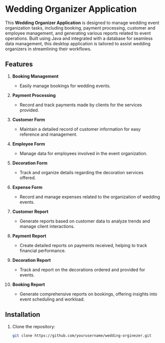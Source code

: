 # Wedding Organizer Application

This **Wedding Organizer Application** is designed to manage wedding event organization tasks, including booking, payment processing, customer and employee management, and generating various reports related to event operations. Built using Java and integrated with a database for seamless data management, this desktop application is tailored to assist wedding organizers in streamlining their workflows.

## Features

1. **Booking Management**
   - Easily manage bookings for wedding events.
   
2. **Payment Processing**
   - Record and track payments made by clients for the services provided.

3. **Customer Form**
   - Maintain a detailed record of customer information for easy reference and management.
   
4. **Employee Form**
   - Manage data for employees involved in the event organization.

5. **Decoration Form**
   - Track and organize details regarding the decoration services offered.

6. **Expense Form**
   - Record and manage expenses related to the organization of wedding events.

7. **Customer Report**
   - Generate reports based on customer data to analyze trends and manage client interactions.

8. **Payment Report**
   - Create detailed reports on payments received, helping to track financial performance.

9. **Decoration Report**
   - Track and report on the decorations ordered and provided for events.

10. **Booking Report**
    - Generate comprehensive reports on bookings, offering insights into event scheduling and workload.

## Installation

1. Clone the repository:
   ```bash
   git clone https://github.com/yourusername/wedding-orginezer.git
